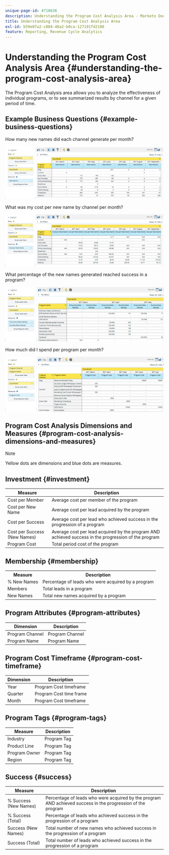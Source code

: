 ```yaml
---
unique-page-id: 4718636
description: Understanding the Program Cost Analysis Area - Marketo Docs - Product Documentation
title: Understanding the Program Cost Analysis Area
exl-id: b59e07a2-c804-46a2-b0ca-127191fd2188
feature: Reporting, Revenue Cycle Analytics
---
```

# Understanding the Program Cost Analysis Area {#understanding-the-program-cost-analysis-area}

The Program Cost Analysis area allows you to analyze the effectiveness of individual programs, or to see summarized results by channel for a given period of time.

## Example Business Questions {#example-business-questions}

How many new names did each channel generate per month?

![](assets/image2015-5-6-14-3a13-3a47.png)

What was my cost per new name by channel per month?

![](assets/image2015-5-6-14-3a16-3a28.png)

What percentage of the new names generated reached success in a program?

![](assets/image2015-5-6-14-3a31-3a15.png)

How much did I spend per program per month?

![](assets/image2015-5-6-14-3a36-3a34.png)

## Program Cost Analysis Dimensions and Measures {#program-cost-analysis-dimensions-and-measures}

>[!NOTE]
>
>Yellow dots are dimensions and blue dots are measures.

## Investment {#investment}

| Measure |Description |
|---|---|
| Cost per Member |Average cost per member of the program |
| Cost per New Name |Average cost per lead acquired by the program |
| Cost per Success |Average cost per lead who achieved success in the progression of a program |
| Cost per Success (New Names) |Average cost per lead acquired by the program AND achieved success in the progression of the program |
| Program Cost |Total period cost of the program |

## Membership {#membership}

<table> 
 <tbody> 
  <tr> 
   <th>Measure</th> 
   <th>Description</th> 
  </tr> 
  <tr> 
   <td>% New Names</td> 
   <td>Percentage of leads who were acquired by a program</td> 
  </tr> 
  <tr> 
   <td>Members</td> 
   <td>Total leads in a program</td> 
  </tr> 
  <tr> 
   <td>New Names</td> 
   <td>Total new names acquired by a program</td> 
  </tr> 
 </tbody> 
</table>

## Program Attributes {#program-attributes}

| Dimension |Description |
|---|---|
| Program Channel |Program Channel |
| Program Name |Program Name |

## Program Cost Timeframe {#program-cost-timeframe}

| Dimension |Description |
|---|---|
| Year |Program Cost timeframe |
| Quarter |Program Cost time frame |
| Month |Program Cost timeframe |

## Program Tags {#program-tags}

| Measure |Description |
|---|---|
| Industry |Program Tag |
| Product Line |Program Tag |
| Program Owner |Program Tag |
| Region |Program Tag |

## Success {#success}

| Measure |Description |
|---|---|
| % Success (New Names) |Percentage of leads who were acquired by the program AND achieved success in the progression of the program |
| % Success (Total) |Percentage of leads who achieved success in the progression of a program |
| Success (New Names) |Total number of new names who achieved success in the progression of a program |
| Success (Total) |Total number of leads who achieved success in the progression of a program |
